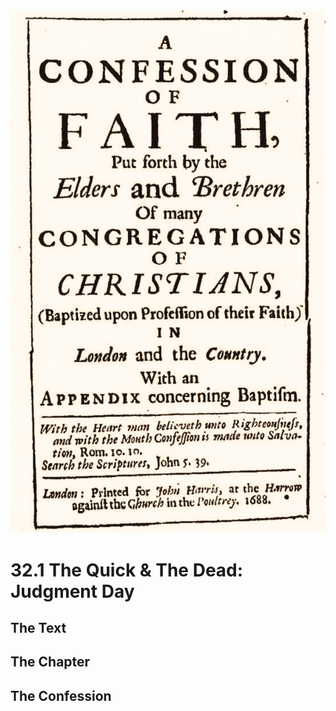 <img class="intro-right" src="art-1689.png">

# 32.1 The Quick & The Dead: Judgment Day

## The Text

## The Chapter

### 

## The Confession

### 
